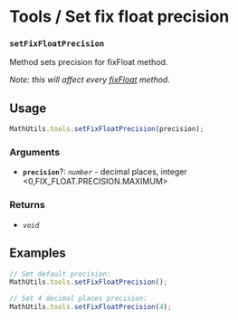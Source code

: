 Tools / Set fix float precision
===============================

### `setFixFloatPrecision`

Method sets precision for fixFloat method.

*Note: this will affect every [fixFloat](./fix-float.md) method.*


Usage
-----

```js
MathUtils.tools.setFixFloatPrecision(precision);
```


### Arguments

* **`precision`**?: *`number`* - decimal places, integer <0,FIX_FLOAT.PRECISION.MAXIMUM>


### Returns

* *`void`*


Examples
--------

```js
// Set default precision:
MathUtils.tools.setFixFloatPrecision();

// Set 4 decimal places precision:
MathUtils.tools.setFixFloatPrecision(4);
```
